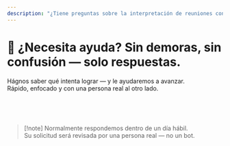```yaml
---
description: "¿Tiene preguntas sobre la interpretación de reuniones con IA, la comunicación multilingüe o la incorporación empresarial? Estamos aquí para ayudar — rápido, humano y sin confusiones."
---
```


# 💬 ¿Necesita ayuda? Sin demoras, sin confusión — solo respuestas.

Hágnos saber qué intenta lograr — y le ayudaremos a avanzar.  
Rápido, enfocado y con una persona real al otro lado.

<br>

<ContactFormModalNav   
  formStyle="margin: 1rem auto;"  
  categoryLabel="¿Qué le trae a InterMind hoy?"  
  categoryPlaceholderText="Elija su motivo principal…"  
  messageLabel="Cuéntenos más (opcional)"  
  messagePlaceholderText="Cualquier cosa que quiera compartir — objetivos, contexto o detalles técnicos."  
  buttonText="Obtener ayuda experta ahora"  
  :services="[
    'Quiero probar InterMind en mi idioma', 
    'Me gustaría una demostración',
    'Estoy reportando un problema técnico',
    'Estoy interesado en una asociación',
    'Algo más'
  ]" />

<br>

> [!note] Normalmente respondemos dentro de un día hábil.  
> Su solicitud será revisada por una persona real — no un bot.